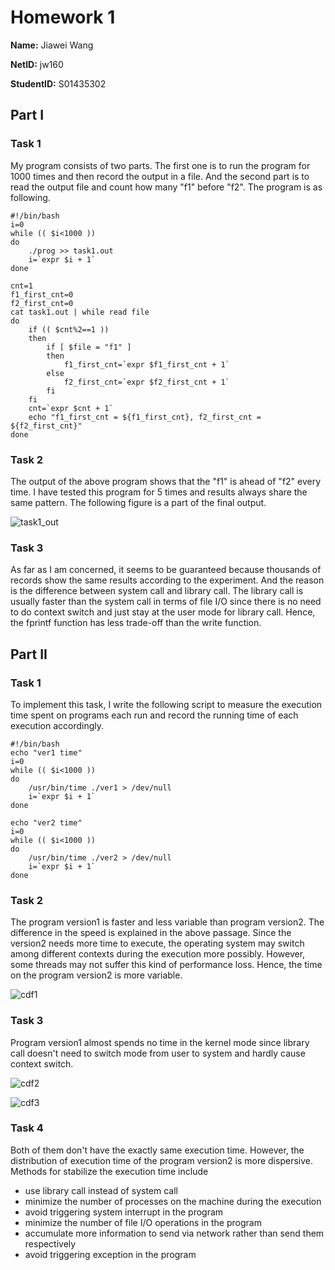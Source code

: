 # Homework 1

**Name:** Jiawei Wang

**NetID:** jw160

**StudentID:** S01435302



## Part I

### Task 1

My program consists of two parts. The first one is to run the program for 1000 times and then record the output in a file. And the second part is to read the output file and count how many "f1" before "f2". The program is as following.

```shell
#!/bin/bash
i=0
while (( $i<1000 ))
do
    ./prog >> task1.out
    i=`expr $i + 1`
done

cnt=1
f1_first_cnt=0
f2_first_cnt=0
cat task1.out | while read file
do
    if (( $cnt%2==1 ))
    then
        if [ $file = "f1" ]
        then
            f1_first_cnt=`expr $f1_first_cnt + 1`
        else
            f2_first_cnt=`expr $f2_first_cnt + 1`
        fi
    fi
    cnt=`expr $cnt + 1`
    echo "f1_first_cnt = ${f1_first_cnt}, f2_first_cnt = ${f2_first_cnt}"
done
```



### Task 2

The output of the above program shows that the "f1" is ahead of "f2" every time. I have tested this program for 5 times and results always share the same pattern. The following figure is a part of the final output.

![task1_out](C:\Users\13503\OneDrive\COMP536(cloud)\homework\homework1\task1_out.PNG)



### Task 3

As far as I am concerned, it seems to be guaranteed because thousands of records show the same results according to the experiment. And the reason is the difference between system call and library call. The library call is usually faster than the system call in terms of file I/O since there is no need to do context switch and just stay at the user mode for library call. Hence, the fprintf function has less trade-off than the write function.



## Part II

### Task 1

To implement this task, I write the following script to measure the execution time spent on programs each run and record the running time of each execution accordingly. 

```shell
#!/bin/bash
echo "ver1 time"
i=0
while (( $i<1000 ))
do
    /usr/bin/time ./ver1 > /dev/null
    i=`expr $i + 1`
done

echo "ver2 time"
i=0
while (( $i<1000 ))
do
    /usr/bin/time ./ver2 > /dev/null
    i=`expr $i + 1`
done
```





### Task 2

The program version1 is faster and less variable than program version2. The difference in the speed is explained in the above passage. Since the version2 needs more time to execute, the operating system may switch among different contexts during the execution more possibly. However, some threads may not suffer this kind of performance loss. Hence, the time on the program version2 is more variable.

![cdf1](D:\Desktop\Projects\comp536\homework1\cdf1.png)



### Task 3

Program version1 almost spends no time in the kernel mode since library call doesn't need to switch mode from user to system and hardly cause context switch.

![cdf2](D:\Desktop\Projects\comp536\homework1\cdf2.png)

![cdf3](D:\Desktop\Projects\comp536\homework1\cdf3.png)



### Task 4

Both of them don't have the exactly same execution time. However, the distribution of execution time of the program version2 is more dispersive. Methods for stabilize the execution time include

* use library call instead of system call
* minimize the number of processes on the machine during the execution
* avoid triggering system interrupt in the program
* minimize the number of file I/O operations in the program
* accumulate more information to send via network rather than send them respectively
* avoid triggering exception in the program

